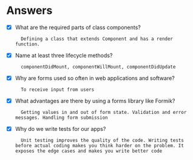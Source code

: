 # Answers

- [X] What are the required parts of class components?

        Defining a class that extends Component and has a render function.

- [X] Name at least three lifecycle methods?

        componentDidMount, componentWillMount, componentDidUpdate

- [X] Why are forms used so often in web applications and software?

        To receive input from users

- [X] What advantages are there by using a forms library like Formik?

        Getting values in and out of form state. Validation and error messages. Handling form submission

- [X] Why do we write tests for our apps?

        Unit testing improves the quality of the code. Writing tests before actual coding makes you think harder on the problem. It exposes the edge cases and makes you write better code
